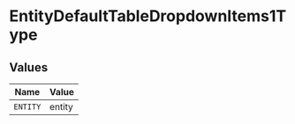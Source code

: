 # EntityDefaultTableDropdownItems1Type


## Values

| Name     | Value    |
| -------- | -------- |
| `ENTITY` | entity   |
